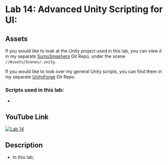 ﻿# Lab 14: Advanced Unity Scripting for UI:

## Assets
If you would like to look at the Unity project used in this lab, you can view it in my separate [SumoSmashers](https://github.com/Azothyr/SumoSmashers) Git Repo, under the scene `//Assets/Scenes/.unity`.

If you would like to look over my general Unity scripts, you can find them in my separate [UnityForge](https://github.com/Azothyr/UnityForge) Git Repo.

### Scripts used in this lab:
- []()

## YouTube Link
[![Lab 14]()]()

## Description
- In this lab,